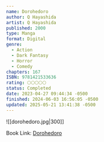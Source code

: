 ```yaml
---
name: Dorohedoro
author: Q Hayashida
artist: Q Hayashida
published: 2000
type: Manga
format: Digital
genre:
  - Action
  - Dark Fantasy
  - Horror
  - Comedy
chapters: 167
ISBN: 9781421533636
rating: 🌕🌕🌕🌕🌕
status: Completed
date: 2023-04-27 09:44:34 -0500
finished: 2024-06-03 16:56:05 -0500
updated: 2025-05-21 13:41:38 -0500
---
```


![[dorohedoro.jpg|300]]

Book Link: [Dorohedoro](https://myanimelist.net/manga/1133/Dorohedoro)
